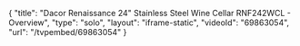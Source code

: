 {
    "title": "Dacor Renaissance 24\" Stainless Steel Wine Cellar RNF242WCL - Overview",
    "type": "solo",
    "layout": "iframe-static",
    "videoId": "69863054",
    "url": "\/tvpembed\/69863054"
}